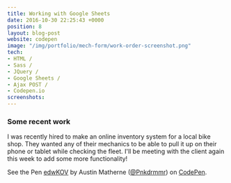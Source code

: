 ```yaml
---
title: Working with Google Sheets
date: 2016-10-30 22:25:43 +0000
position: 8
layout: blog-post
website: codepen
image: "/img/portfolio/mech-form/work-order-screenshot.png"
tech:
- HTML /
- Sass /
- JQuery /
- Google Sheets /
- Ajax POST /
- Codepen.io
screenshots: 
---
```


<style type="text/css">
	.portfolio .image-tint {
		background:rgba(21,22,28,1);
  	}
  	.portfolio .screenshots {
  		display: none;
  	}
</style>

### Some recent work

I was recently hired to make an online inventory system for a local bike shop. They wanted any of their mechanics to be able to pull it up on their phone or tablet while checking the fleet. I'll be meeting with the client again this week to add some more functionality! 

<!--break-->

<p data-height="600" data-theme-id="0" data-slug-hash="edwKOV" data-default-tab="result" data-user="Pnkdrmmr" data-embed-version="2" data-pen-title="edwKOV" data-preview="true" class="codepen">See the Pen <a href="http://codepen.io/Pnkdrmmr/pen/edwKOV/">edwKOV</a> by Austin Matherne (<a href="http://codepen.io/Pnkdrmmr">@Pnkdrmmr</a>) on <a href="http://codepen.io">CodePen</a>.</p>
<script async src="https://production-assets.codepen.io/assets/embed/ei.js"></script>



